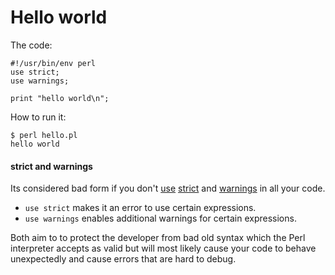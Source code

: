 # Hello world

The code:

    #!/usr/bin/env perl
    use strict;
    use warnings;
    
    print "hello world\n";

How to run it:

    $ perl hello.pl
    hello world

#### strict and warnings

Its considered bad form if you don't
[use](https://perldoc.perl.org/functions/use.html)
[strict](https://perldoc.perl.org/strict.html) and
[warnings](https://perldoc.perl.org/warnings.html) in all your code.

- `use strict` makes it an error to use certain expressions.
- `use warnings` enables additional warnings for certain expressions.

Both aim to to protect the developer from bad old syntax which
the Perl interpreter accepts as valid but will most likely cause your code
to behave unexpectedly and cause errors that are hard to debug.  

